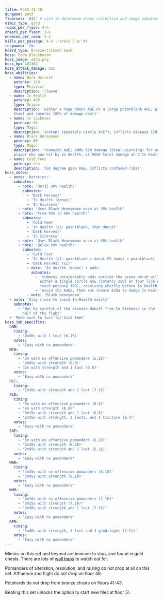 ```yaml
---
title: PotD 41-50
dungeon: potd
floorset: '041' # used to determine enemy collection and image subdirectory
mimic_type: gold
rooms_per_floor: 4-6
chests_per_floor: 3-6
enemies_per_room: 3-4
kills_per_passage: 4-8 (rarely 3 or 9)
respawns: '2m'
hoard_type: Bronze-trimmed Sack
boss: Edda Blackbosom
boss_image: edda.png
boss_hp: 101382
boss_attack_damage: 562
boss_abilities:
  - name: Dark Harvest
    potency: 120
    type: Physical
    description: 'cleave'
  - name: In Health
    potency: 400
    type: Unique
    description: 'either a huge donut AoE or a large pointblank AoE; pierces
    Steel and absorbs 100% of damage dealt'
  - name: In Sickness
    potency: 80
    type: Magic
    description: 'instant (possibly circle AoE?); inflicts disease (20s)'
  - name: Black Honeymoon
    potency: 80
    type: Magic
    description: 'roomwide AoE; adds 950 damage (Steel-piercing) for each
    player who was hit by In Health, or 9500 total damage at 5 In Health hits'
  - name: Cold Feet
    potency: n/a
    description: '360 degree gaze AoE; inflicts confused (10s)'
boss_notes:
  - note: 'Rotation:'
    subnotes:
      - note: 'Until 90% health:'
        subnotes:
          - 'Dark Harvest'
          - 'In Health (donut)'
          - 'In Sickness'
      - note: 'Uses Black Honeymoon once at 90% health'
      - note: 'From 90% to 60% health:'
        subnotes:
          - 'Cold Feet'
          - 'In Health (x2: pointblank, then donut)'
          - 'Dark Harvest'
          - 'In Sickness'
      - note: 'Uses Black Honeymoon once at 60% health'
      - note: 'Below 60% health:'
        subnotes:
          - 'Cold Feet'
          - 'In Health (x2: pointblank > donut OR donut > pointblank)'
          - 'Dark Harvest (x2)'
          - note: 'In Health (donut) + adds'
            subnotes:
              - 'Summons untargetable adds outside the arena which will cast
                either a single circle AoE (potency 250) or four line AoEs
                (each potency 300), resolving shortly before In Health'
              - 'Avoid the AoEs, then run toward Edda to dodge In Health'
          - note: 'Black Honeymoon'
  - note: 'Stay close to avoid In Health easily'
    subnotes:
      - 'But be careful of the disease debuff from In Sickness in the first
        half of the fight'
  - 'Make sure to turn for Cold Feet'
boss_job_specifics:
  GNB:
    timing:
      - '3m30s with 1 lust (6.15)'
    notes:
      - 'Easy with no pomanders'
  MCH:
    timing:
      - '3m with no offensive pomanders (6.28)'
      - '2m45s with strength (6.0)'
      - '2m with strength and 1 lust (6.0)'
    notes:
      - 'Easy with no pomanders'
  PCT:
    timing:
      - '1m30s with strength and 1 lust (7.16)'
  PLD:
    timing:
      - '5m with no offensive pomanders (6.0)'
      - '4m with strength (6.0)'
      - '3m15s with strength and 1 lust (6.0)'
      - '2m45s with strength, 2 lusts, and 1 tincture (6.4)'
    notes:
      - 'Easy with no pomanders'
  SGE:
    timing:
      - '5m with no offensive pomanders (6.28)'
      - '3m30s with strength (6.28)'
      - '2m45s with strength and 1 lust (6.28)'
    notes:
      - 'Easy with no pomanders'
  WAR:
    timing:
      - '4m45s with no offensive pomanders (6.10)'
      - '3m45s with strength (6.10)'
    notes:
      - 'Easy with no pomanders'
  WHM:
    timing:
      - "4m20s with no offensive pomanders (7.16)"
      - "3m15s with strength (7.16)"
      - "2m30s with strength and 1 lust (7.16)"
    notes:
      - "Easy with no pomanders"
  RPR:
    timing:
      - '1m40s with strength, 1 lust and 1 gemdraught (7.21)'
    notes:
      - 'Easy with no pomanders'
---
```


Mimics on this set and beyond are immune to stun, and found in gold chests.
There are lots of [wall traps](/pages/wall_traps.html#potd-31-49) to watch out for.

Pomanders of alteration, resolution, and raising do not drop at all on this
set. Affluence and flight do not drop on floor 49.

Potsherds do not drop from bronze chests on floors 41-43.

Beating this set unlocks the option to start new files at floor 51.
